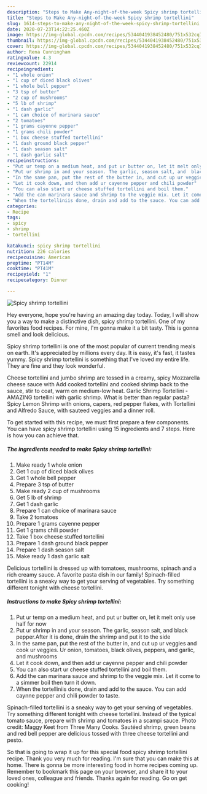 ```yaml
---
description: "Steps to Make Any-night-of-the-week Spicy shrimp tortellini"
title: "Steps to Make Any-night-of-the-week Spicy shrimp tortellini"
slug: 1614-steps-to-make-any-night-of-the-week-spicy-shrimp-tortellini
date: 2020-07-23T14:22:25.460Z
image: https://img-global.cpcdn.com/recipes/5344041938452480/751x532cq70/spicy-shrimp-tortellini-recipe-main-photo.jpg
thumbnail: https://img-global.cpcdn.com/recipes/5344041938452480/751x532cq70/spicy-shrimp-tortellini-recipe-main-photo.jpg
cover: https://img-global.cpcdn.com/recipes/5344041938452480/751x532cq70/spicy-shrimp-tortellini-recipe-main-photo.jpg
author: Rena Cunningham
ratingvalue: 4.3
reviewcount: 22914
recipeingredient:
- "1 whole onion"
- "1 cup of diced black olives"
- "1 whole bell pepper"
- "3 tsp of butter"
- "2 cup of mushrooms"
- "5 lb of shrimp"
- "1 dash garlic"
- "1 can choice of marinara sauce"
- "2 tomatoes"
- "1 grams cayenne pepper"
- "1 grams chili powder"
- "1 box cheese stuffed tortellini"
- "1 dash ground black pepper"
- "1 dash season salt"
- "1 dash garlic salt"
recipeinstructions:
- "Put ur temp on a medium heat, and put ur butter on, let it melt only use half for now"
- "Put ur shrimp in and your season. The garlic, season salt, and  black pepper.After it is done, drain the shrimp and put it to the side"
- "In the same pan, put the rest of the butter in, and cut up ur veggies and cook ur veggies. Ur onion, tomatoes, black olives, peppers, and garlic, and mushrooms"
- "Let it cook down, and then add ur cayenne pepper and chili powder"
- "You can also start ur cheese stuffed tortellini and boil them."
- "Add the can marinara sauce and shrimp to the veggie mix. Let it come to a simmer boil then turn it down."
- "When the tortelliniis done, drain and add to the sauce. You can add caynne pepper and chili powder to taste."
categories:
- Recipe
tags:
- spicy
- shrimp
- tortellini

katakunci: spicy shrimp tortellini 
nutrition: 226 calories
recipecuisine: American
preptime: "PT14M"
cooktime: "PT41M"
recipeyield: "1"
recipecategory: Dinner

---
```



![Spicy shrimp tortellini](https://img-global.cpcdn.com/recipes/5344041938452480/751x532cq70/spicy-shrimp-tortellini-recipe-main-photo.jpg)

Hey everyone, hope you're having an amazing day today. Today, I will show you a way to make a distinctive dish, spicy shrimp tortellini. One of my favorites food recipes. For mine, I'm gonna make it a bit tasty. This is gonna smell and look delicious.

Spicy shrimp tortellini is one of the most popular of current trending meals on earth. It's appreciated by millions every day. It is easy, it's fast, it tastes yummy. Spicy shrimp tortellini is something that I've loved my entire life. They are fine and they look wonderful.

Cheese tortellini and jumbo shrimp are tossed in a creamy, spicy Mozzarella cheese sauce with Add cooked tortellini and cooked shrimp back to the sauce, stir to coat, warm on medium-low heat. Garlic Shrimp Tortellini - AMAZING tortellini with garlic shrimp. What is better than regular pasta? Spicy Lemon Shrimp with onions, capers, red pepper flakes, with Tortellini and Alfredo Sauce, with sauteed veggies and a dinner roll.


To get started with this recipe, we must first prepare a few components. You can have spicy shrimp tortellini using 15 ingredients and 7 steps. Here is how you can achieve that.

<!--inarticleads1-->

##### The ingredients needed to make Spicy shrimp tortellini:

1. Make ready 1 whole onion
1. Get 1 cup of diced black olives
1. Get 1 whole bell pepper
1. Prepare 3 tsp of butter
1. Make ready 2 cup of mushrooms
1. Get 5 lb of shrimp
1. Get 1 dash garlic
1. Prepare 1 can choice of marinara sauce
1. Take 2 tomatoes
1. Prepare 1 grams cayenne pepper
1. Get 1 grams chili powder
1. Take 1 box cheese stuffed tortellini
1. Prepare 1 dash ground black pepper
1. Prepare 1 dash season salt
1. Make ready 1 dash garlic salt


Delicious tortellini is dressed up with tomatoes, mushrooms, spinach and a rich creamy sauce. A favorite pasta dish in our family! Spinach-filled tortellini is a sneaky way to get your serving of vegetables. Try something different tonight with cheese tortellini. 

<!--inarticleads2-->

##### Instructions to make Spicy shrimp tortellini:

1. Put ur temp on a medium heat, and put ur butter on, let it melt only use half for now
1. Put ur shrimp in and your season. The garlic, season salt, and  black pepper.After it is done, drain the shrimp and put it to the side
1. In the same pan, put the rest of the butter in, and cut up ur veggies and cook ur veggies. Ur onion, tomatoes, black olives, peppers, and garlic, and mushrooms
1. Let it cook down, and then add ur cayenne pepper and chili powder
1. You can also start ur cheese stuffed tortellini and boil them.
1. Add the can marinara sauce and shrimp to the veggie mix. Let it come to a simmer boil then turn it down.
1. When the tortelliniis done, drain and add to the sauce. You can add caynne pepper and chili powder to taste.


Spinach-filled tortellini is a sneaky way to get your serving of vegetables. Try something different tonight with cheese tortellini. Instead of the typical tomato sauce, prepare with shrimp and tomatoes in a scampi sauce. Photo credit: Maggy Keet from Three Many Cooks. Sautéed shrimp, green beans and red bell pepper are delicious tossed with three cheese tortellini and pesto. 

So that is going to wrap it up for this special food spicy shrimp tortellini recipe. Thank you very much for reading. I'm sure that you can make this at home. There is gonna be more interesting food in home recipes coming up. Remember to bookmark this page on your browser, and share it to your loved ones, colleague and friends. Thanks again for reading. Go on get cooking!
